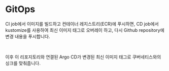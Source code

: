 # GitOps
 
CI job에서 이미지를 빌드하고 컨테이너 레지스트리(ECR)에 푸시하면,
CD job에서 kustomize를 사용하여 최신 이미지 태그로 오버레이 하고, 다시 Github repository에 변경 내용을 푸시합니다.

<br>

이후 이 리포지토리와 연결된 Argo CD가 변경된 최신 이미지 태그로 쿠버네티스와의 싱크를 맞춰줍니다.

<br>
